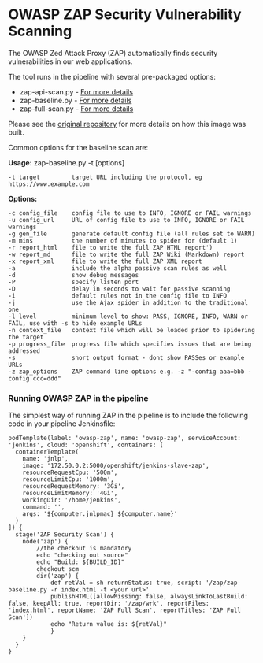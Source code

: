 # OWASP ZAP Security Vulnerability Scanning

The OWASP Zed Attack Proxy (ZAP) automatically finds security vulnerabilities in our web applications.

The tool runs in the pipeline with several pre-packaged options:

* zap-api-scan.py - [For more details](https://github.com/zaproxy/zaproxy/wiki/ZAP-API-Scan)
* zap-baseline.py - [For more details](https://github.com/zaproxy/zaproxy/wiki/ZAP-Baseline-Scan)
* zap-full-scan.py - [For more details](https://github.com/zaproxy/zaproxy/wiki/ZAP-Full-Scan)

Please see the [original repository](https://github.com/rht-labs/owasp-zap-openshift) for more details on how this image was built.

Common options for the baseline scan are:

**Usage:** zap-baseline.py -t <target> [options]
    
    -t target         target URL including the protocol, eg https://www.example.com

**Options:**
    
    -c config_file    config file to use to INFO, IGNORE or FAIL warnings
    -u config_url     URL of config file to use to INFO, IGNORE or FAIL warnings
    -g gen_file       generate default config file (all rules set to WARN)
    -m mins           the number of minutes to spider for (default 1)
    -r report_html    file to write the full ZAP HTML report')
    -w report_md      file to write the full ZAP Wiki (Markdown) report
    -x report_xml     file to write the full ZAP XML report
    -a                include the alpha passive scan rules as well
    -d                show debug messages
    -P                specify listen port
    -D                delay in seconds to wait for passive scanning
    -i                default rules not in the config file to INFO
    -j                use the Ajax spider in addition to the traditional one
    -l level          minimum level to show: PASS, IGNORE, INFO, WARN or FAIL, use with -s to hide example URLs
    -n context_file   context file which will be loaded prior to spidering the target
    -p progress_file  progress file which specifies issues that are being addressed
    -s                short output format - dont show PASSes or example URLs
    -z zap_options    ZAP command line options e.g. -z "-config aaa=bbb -config ccc=ddd"
      
### Running OWASP ZAP in the pipeline

The simplest way of running ZAP in the pipeline is to include the following code in your pipeline Jenkinsfile:

```
podTemplate(label: 'owasp-zap', name: 'owasp-zap', serviceAccount: 'jenkins', cloud: 'openshift', containers: [
  containerTemplate(
    name: 'jnlp',
    image: '172.50.0.2:5000/openshift/jenkins-slave-zap',
    resourceRequestCpu: '500m',
    resourceLimitCpu: '1000m',
    resourceRequestMemory: '3Gi',
    resourceLimitMemory: '4Gi',
    workingDir: '/home/jenkins',
    command: '',
    args: '${computer.jnlpmac} ${computer.name}'
  )
]) {
  stage('ZAP Security Scan') {
    node('zap') {
        //the checkout is mandatory
        echo "checking out source"
        echo "Build: ${BUILD_ID}"
        checkout scm
        dir('zap') {
            def retVal = sh returnStatus: true, script: '/zap/zap-baseline.py -r index.html -t <your url>'
            publishHTML([allowMissing: false, alwaysLinkToLastBuild: false, keepAll: true, reportDir: '/zap/wrk', reportFiles: 'index.html', reportName: 'ZAP Full Scan', reportTitles: 'ZAP Full Scan'])
            echo "Return value is: ${retVal}"
            }
    }
  }
}
```
